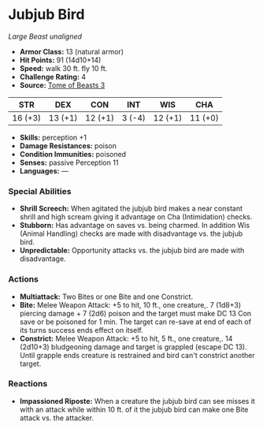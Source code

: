 # Jubjub Bird

*Large* *Beast* *unaligned*

- **Armor Class:** 13 (natural armor)
- **Hit Points:** 91 (14d10+14)
- **Speed:** walk 30 ft. fly 10 ft.
- **Challenge Rating:** 4
- **Source:** [Tome of Beasts 3](https://koboldpress.com/kpstore/product/tome-of-beasts-2-for-5th-edition/)

| STR | DEX | CON | INT | WIS | CHA |
| --- | --- | --- | --- | --- | --- |
| 16 (+3) | 13 (+1) | 12 (+1) | 3 (-4) | 12 (+1) | 11 (+0) |

- **Skills:** perception +1
- **Damage Resistances:** poison
- **Condition Immunities:** poisoned
- **Senses:** passive Perception 11
- **Languages:** —
### Special Abilities
- **Shrill Screech:** When agitated the jubjub bird makes a near constant shrill and high scream giving it advantage on Cha (Intimidation) checks.
- **Stubborn:** Has advantage on saves vs. being charmed. In addition Wis (Animal Handling) checks are made with disadvantage vs. the jubjub bird.
- **Unpredictable:** Opportunity attacks vs. the jubjub bird are made with disadvantage.
### Actions
- **Multiattack:** Two Bites or one Bite and one Constrict.
- **Bite:** Melee Weapon Attack: +5 to hit, 10 ft., one creature,. 7 (1d8+3) piercing damage + 7 (2d6) poison and the target must make DC 13 Con save or be poisoned for 1 min. The target can re-save at end of each of its turns success ends effect on itself.
- **Constrict:** Melee Weapon Attack: +5 to hit, 5 ft., one creature,. 14 (2d10+3) bludgeoning damage and target is grappled (escape DC 13). Until grapple ends creature is restrained and bird can't constrict another target.
### Reactions
- **Impassioned Riposte:** When a creature the jubjub bird can see misses it with an attack while within 10 ft. of it the jubjub bird can make one Bite attack vs. the attacker.

